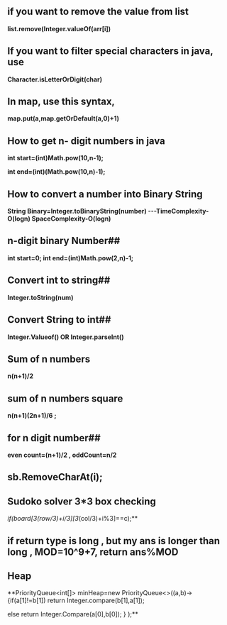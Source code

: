## if you want to remove the value from list
**list.remove(Integer.valueOf(arr[i])**
## If you want to filter special characters in java, use
  **Character.isLetterOrDigit(char)**
## In map, use this syntax,
 **map.put(a,map.getOrDefault(a,0)+1)**
## How to get n- digit numbers in java ##
**int start=(int)Math.pow(10,n-1);**

**int end=(int)(Math.pow(10,n)-1);**
## How to convert a number into Binary String ##
**String Binary=Integer.toBinaryString(number)   ---TimeComplexity-O(logn) SpaceComplexity-O(logn)**
## n-digit binary Number##
**int start=0;
int end=(int)Math.pow(2,n)-1;**
## Convert int to string##
**Integer.toString(num)**
## Convert String to int##
**Integer.Valueof() OR Integer.parseInt()**
## Sum of n numbers ##
**n(n+1)/2**
## sum of n numbers square ##
**n(n+1)(2n+1)/6 ;**
## for n digit number##
**even count=(n+1)/2 , oddCount=n/2**
## sb.RemoveCharAt(i);
## Sudoko solver 3*3 box checking ##
**if(board[3*(row/3)+i/3][3*(col/3)+i%3]==c);**
## if return type is long , but my ans is longer than long , MOD=10^9+7, return ans%MOD
## Heap ##
**PriorityQueue<int[]> minHeap=new PriorityQueue<>((a,b)->
{if(a[1]!=b[1]) return Integer.compare(b[1],a[1]);

else return Integer.Compare(a[0],b[0]);
} );**




